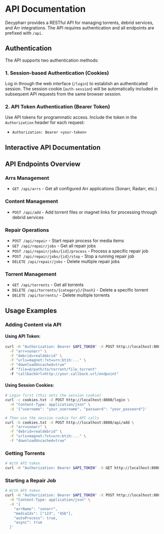 # API Documentation

Decypharr provides a RESTful API for managing torrents, debrid services, and Arr integrations. The API requires authentication and all endpoints are prefixed with `/api`.

## Authentication

The API supports two authentication methods:

### 1. Session-based Authentication (Cookies)
Log in through the web interface (`/login`) to establish an authenticated session. The session cookie (`auth-session`) will be automatically included in subsequent API requests from the same browser session.

### 2. API Token Authentication (Bearer Token)
Use API tokens for programmatic access. Include the token in the `Authorization` header for each request:

- `Authorization: Bearer <your-token>`

## Interactive API Documentation

<swagger-ui src="api-spec.yaml"/>

## API Endpoints Overview

### Arrs Management
- `GET /api/arrs` - Get all configured Arr applications (Sonarr, Radarr, etc.)

### Content Management
- `POST /api/add` - Add torrent files or magnet links for processing through debrid services

### Repair Operations
- `POST /api/repair` - Start repair process for media items
- `GET /api/repair/jobs` - Get all repair jobs
- `POST /api/repair/jobs/{id}/process` - Process a specific repair job
- `POST /api/repair/jobs/{id}/stop` - Stop a running repair job
- `DELETE /api/repair/jobs` - Delete multiple repair jobs

### Torrent Management
- `GET /api/torrents` - Get all torrents
- `DELETE /api/torrents/{category}/{hash}` - Delete a specific torrent
- `DELETE /api/torrents/` - Delete multiple torrents

## Usage Examples

### Adding Content via API

#### Using API Token:
```bash
curl -H "Authorization: Bearer $API_TOKEN" -X POST http://localhost:8080/api/add \
  -F "arr=sonarr" \
  -F "debrid=realdebrid" \
  -F "urls=magnet:?xt=urn:btih:..." \
  -F "downloadUncached=true"
  -F "file=@/path/to/torrent/file.torrent"
  -F "callbackUrl=http://your.callback.url/endpoint"
```

#### Using Session Cookies:
```bash
# Login first (this sets the session cookie)
curl -c cookies.txt -X POST http://localhost:8080/login \
  -H "Content-Type: application/json" \
  -d '{"username": "your_username", "password": "your_password"}'

# Then use the session cookie for API calls
curl -b cookies.txt -X POST http://localhost:8080/api/add \
  -F "arr=sonarr" \
  -F "debrid=realdebrid" \
  -F "urls=magnet:?xt=urn:btih:..." \
  -F "downloadUncached=true"
```

### Getting Torrents

```bash
# With API token
curl -H "Authorization: Bearer $API_TOKEN" -X GET http://localhost:8080/api/torrents
```

### Starting a Repair Job

```bash
# With API token
curl -H "Authorization: Bearer $API_TOKEN" -X POST http://localhost:8080/api/repair \
  -H "Content-Type: application/json" \
  -d '{
    "arrName": "sonarr",
    "mediaIds": ["123", "456"],
    "autoProcess": true,
    "async": true
  }'
```